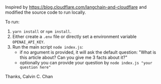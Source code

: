 Inspired by https://blog.cloudflare.com/langchain-and-cloudflare and modified the source code to run locally.

To run:

1. `yarn install` or `npm install`.
2. Either create a `.env` file or directly set a environment variable `OPENAI_API_KEY`.
3. Run the main script `node index.js`:
   - if no argument is provided, it will ask the default question: "What is this article about? Can you give me 3 facts about it?"
   - optionally you can provide your question by `node index.js "your question here"`

Thanks,
Calvin C. Chan